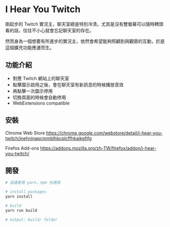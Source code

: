 # I Hear You Twitch

剛起步的 Twitch 實況主，聊天室總是特別冷清，尤其是沒有雙螢幕可以隨時轉頭看的話，往往不小心就會忘記聊天室的存在。

然而身為一個想要有所進步的實況主，依然會希望能夠照顧到與觀眾的互動，於是這個擴充功能應運而生。


## 功能介紹

- 對應 Twitch 網站上的聊天室
- 點擊圖示啟用之後，會在聊天室有新訊息的時候播放音效
- 再點擊一次圖示停用
- 切換頁面的時候會自動停用
- WebExtensions compatible


## 安裝

Chrome Web Store
https://chrome.google.com/webstore/detail/i-hear-you-twitch/jnehnjnapcmmblhkcplcffhkaikgfjfg

Firefox Add-ons
https://addons.mozilla.org/zh-TW/firefox/addon/i-hear-you-twitch/


## 開發

```sh
# 這邊是用 yarn，npm 也適用

# install packages
yarn install

# build
yarn run build

# output: build/ folder
```
